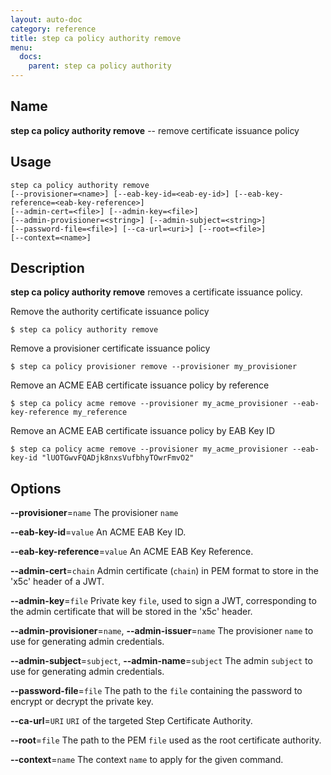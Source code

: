 ```yaml
---
layout: auto-doc
category: reference
title: step ca policy authority remove
menu:
  docs:
    parent: step ca policy authority
---
```


## Name
**step ca policy authority remove** -- remove certificate issuance policy

## Usage

```raw
step ca policy authority remove
[--provisioner=<name>] [--eab-key-id=<eab-ey-id>] [--eab-key-reference=<eab-key-reference>]
[--admin-cert=<file>] [--admin-key=<file>]
[--admin-provisioner=<string>] [--admin-subject=<string>]
[--password-file=<file>] [--ca-url=<uri>] [--root=<file>]
[--context=<name>]
```

## Description

**step ca policy authority remove** removes a certificate issuance policy.

Remove the authority certificate issuance policy
```shell
$ step ca policy authority remove
```

Remove a provisioner certificate issuance policy
```shell
$ step ca policy provisioner remove --provisioner my_provisioner
```

Remove an ACME EAB certificate issuance policy by reference
```shell
$ step ca policy acme remove --provisioner my_acme_provisioner --eab-key-reference my_reference
```

Remove an ACME EAB certificate issuance policy by EAB Key ID
```shell
$ step ca policy acme remove --provisioner my_acme_provisioner --eab-key-id "lUOTGwvFQADjk8nxsVufbhyTOwrFmvO2"
```


## Options


**--provisioner**=`name`
The provisioner `name`

**--eab-key-id**=`value`
An ACME EAB Key ID.

**--eab-key-reference**=`value`
An ACME EAB Key Reference.

**--admin-cert**=`chain`
Admin certificate (`chain`) in PEM format to store in the 'x5c' header of a JWT.

**--admin-key**=`file`
Private key `file`, used to sign a JWT, corresponding to the admin certificate that will
be stored in the 'x5c' header.

**--admin-provisioner**=`name`, **--admin-issuer**=`name`
The provisioner `name` to use for generating admin credentials.

**--admin-subject**=`subject`, **--admin-name**=`subject`
The admin `subject` to use for generating admin credentials.

**--password-file**=`file`
The path to the `file` containing the password to encrypt or decrypt the private key.

**--ca-url**=`URI`
`URI` of the targeted Step Certificate Authority.

**--root**=`file`
The path to the PEM `file` used as the root certificate authority.

**--context**=`name`
The context `name` to apply for the given command.

